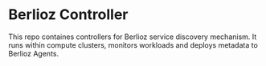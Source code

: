 # Berlioz Controller

This repo containes controllers for Berlioz service discovery mechanism. It runs within compute clusters, monitors workloads and deploys metadata to Berlioz Agents.